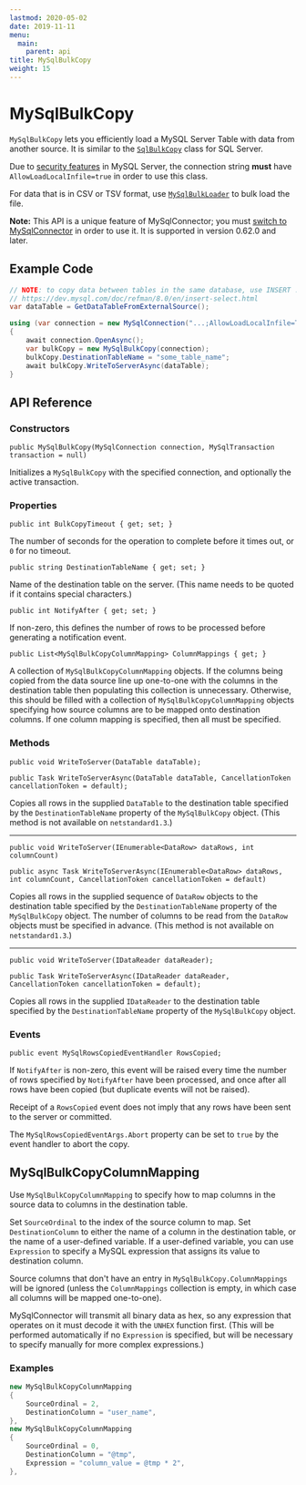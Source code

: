 ```yaml
---
lastmod: 2020-05-02
date: 2019-11-11
menu:
  main:
    parent: api
title: MySqlBulkCopy
weight: 15
---
```


# MySqlBulkCopy

`MySqlBulkCopy` lets you efficiently load a MySQL Server Table with data from another source.
It is similar to the [`SqlBulkCopy`](https://docs.microsoft.com/en-us/dotnet/api/system.data.sqlclient.sqlbulkcopy) class
for SQL Server.

Due to [security features](../troubleshooting/load-data-local-infile/) in MySQL Server, the connection string
**must** have `AllowLoadLocalInfile=true` in order to use this class.

For data that is in CSV or TSV format, use [`MySqlBulkLoader`](api/mysql-bulk-loader/) to bulk load the file.

**Note:** This API is a unique feature of MySqlConnector; you must [switch to MySqlConnector](../../overview/installing/)
in order to use it. It is supported in version 0.62.0 and later.

## Example Code

```csharp
// NOTE: to copy data between tables in the same database, use INSERT ... SELECT
// https://dev.mysql.com/doc/refman/8.0/en/insert-select.html
var dataTable = GetDataTableFromExternalSource();

using (var connection = new MySqlConnection("...;AllowLoadLocalInfile=True"))
{
	await connection.OpenAsync();
	var bulkCopy = new MySqlBulkCopy(connection);
	bulkCopy.DestinationTableName = "some_table_name";
	await bulkCopy.WriteToServerAsync(dataTable);
}
```

## API Reference

### Constructors

`public MySqlBulkCopy(MySqlConnection connection, MySqlTransaction transaction = null)`

Initializes a `MySqlBulkCopy` with the specified connection, and optionally the active transaction.

### Properties

`public int BulkCopyTimeout { get; set; }`

The number of seconds for the operation to complete before it times out, or `0` for no timeout.

`public string DestinationTableName { get; set; }`

Name of the destination table on the server. (This name needs to be quoted if it contains special characters.)

`public int NotifyAfter { get; set; }`

If non-zero, this defines the number of rows to be processed before generating a notification event.

`public List<MySqlBulkCopyColumnMapping> ColumnMappings { get; }`

A collection of `MySqlBulkCopyColumnMapping` objects. If the columns being copied from the
data source line up one-to-one with the columns in the destination table then populating this collection is
unnecessary. Otherwise, this should be filled with a collection of `MySqlBulkCopyColumnMapping` objects
specifying how source columns are to be mapped onto destination columns. If one column mapping is specified,
then all must be specified.

### Methods

`public void WriteToServer(DataTable dataTable);`

`public Task WriteToServerAsync(DataTable dataTable, CancellationToken cancellationToken = default);`

Copies all rows in the supplied `DataTable` to the destination table specified by the `DestinationTableName` property of the `MySqlBulkCopy` object.
(This method is not available on `netstandard1.3`.)

***

`public void WriteToServer(IEnumerable<DataRow> dataRows, int columnCount)`

`public async Task WriteToServerAsync(IEnumerable<DataRow> dataRows, int columnCount, CancellationToken cancellationToken = default)`

Copies all rows in the supplied sequence of `DataRow` objects to the destination table specified by the `DestinationTableName` property of the `MySqlBulkCopy` object. The number of columns to be read from the `DataRow` objects must be specified in advance.
(This method is not available on `netstandard1.3`.)

***

`public void WriteToServer(IDataReader dataReader);`

`public Task WriteToServerAsync(IDataReader dataReader, CancellationToken cancellationToken = default);`

Copies all rows in the supplied `IDataReader` to the destination table specified by the `DestinationTableName` property of the `MySqlBulkCopy` object.

### Events

`public event MySqlRowsCopiedEventHandler RowsCopied;`

If `NotifyAfter` is non-zero, this event will be raised every time the number of rows specified by
`NotifyAfter` have been processed, and once after all rows have been copied (but duplicate events
will not be raised).

Receipt of a `RowsCopied` event does not imply that any rows have been sent to the server or committed.

The `MySqlRowsCopiedEventArgs.Abort` property can be set to `true` by the event handler to abort
the copy.

## MySqlBulkCopyColumnMapping

Use `MySqlBulkCopyColumnMapping` to specify how to map columns in the source data to
columns in the destination table.

Set `SourceOrdinal` to the index of the source column to map. Set `DestinationColumn` to
either the name of a column in the destination table, or the name of a user-defined variable.
If a user-defined variable, you can use `Expression` to specify a MySQL expression that assigns
its value to destination column.

Source columns that don't have an entry in `MySqlBulkCopy.ColumnMappings` will be ignored
(unless the `ColumnMappings` collection is empty, in which case all columns will be mapped
one-to-one).

MySqlConnector will transmit all binary data as hex, so any expression that operates on it
must decode it with the `UNHEX` function first. (This will be performed automatically if no
`Expression` is specified, but will be necessary to specify manually for more complex expressions.)

### Examples

```csharp
new MySqlBulkCopyColumnMapping
{
    SourceOrdinal = 2,
    DestinationColumn = "user_name",
},
new MySqlBulkCopyColumnMapping
{
    SourceOrdinal = 0,
    DestinationColumn = "@tmp",
    Expression = "column_value = @tmp * 2",
},
```
